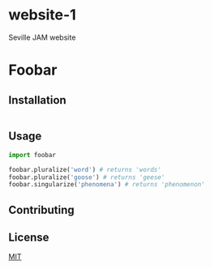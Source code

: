 # website-1
Seville JAM website
# Foobar


## Installation



```bash

```

## Usage

```python
import foobar

foobar.pluralize('word') # returns 'words'
foobar.pluralize('goose') # returns 'geese'
foobar.singularize('phenomena') # returns 'phenomenon'
```

## Contributing


## License
[MIT](https://choosealicense.com/licenses/mit/)
